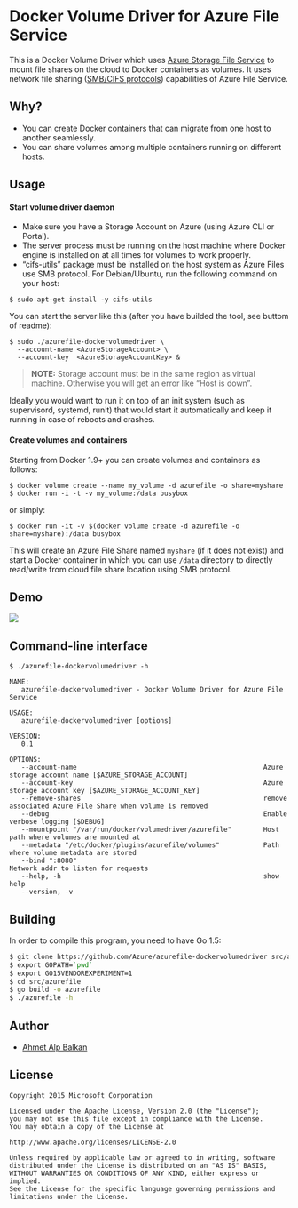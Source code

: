 # Docker Volume Driver for Azure File Service

This is a Docker Volume Driver which uses [Azure Storage File Service][afs]
to mount file shares on the cloud to Docker containers as volumes. It uses network
file sharing ([SMB/CIFS protocols][smb]) capabilities of Azure File Service.

## Why?

- You can create Docker containers that can migrate from one host to another seamlessly.
- You can share volumes among multiple containers running on different hosts.

## Usage

#### Start volume driver daemon

* Make sure you have a Storage Account on Azure (using Azure CLI or Portal).
* The server process must be running on the host machine where Docker engine is installed on 
  at all times for volumes to work properly.
* “cifs-utils” package must be installed on the host system as Azure Files use SMB protocol.
  For Debian/Ubuntu, run the following command on your host:
```shell
$ sudo apt-get install -y cifs-utils
```

You can start the server like this (after you have builded the tool, see buttom of readme):

```shell
$ sudo ./azurefile-dockervolumedriver \
  --account-name <AzureStorageAccount> \
  --account-key  <AzureStorageAccountKey> &
```

> **NOTE:** Storage account must be in the same region as virtual machine. Otherwise
> you will get an error like “Host is down”.

Ideally you would want to run it on top of an init system (such as supervisord, systemd,
runit) that would start it automatically and keep it running in case of reboots and crashes.

#### Create volumes and containers

Starting from Docker 1.9+ you can create volumes and containers as follows:

```shell
$ docker volume create --name my_volume -d azurefile -o share=myshare
$ docker run -i -t -v my_volume:/data busybox
```

or simply:

```shell
$ docker run -it -v $(docker volume create -d azurefile -o share=myshare):/data busybox
```

This will create an Azure File Share named `myshare` (if it does not exist)
and start a Docker container in which you can use `/data` directory to directly
read/write from cloud file share location using SMB protocol.

## Demo

![](http://cl.ly/image/2z1z1y030u3B/Image%202015-10-06%20at%203.18.39%20PM.gif)

## Command-line interface

```
$ ./azurefile-dockervolumedriver -h

NAME:
   azurefile-dockervolumedriver - Docker Volume Driver for Azure File Service

USAGE:
   azurefile-dockervolumedriver [options]

VERSION:
   0.1

OPTIONS:
   --account-name                                               Azure storage account name [$AZURE_STORAGE_ACCOUNT]
   --account-key                                                Azure storage account key [$AZURE_STORAGE_ACCOUNT_KEY]
   --remove-shares                                              remove associated Azure File Share when volume is removed
   --debug                                                      Enable verbose logging [$DEBUG]
   --mountpoint "/var/run/docker/volumedriver/azurefile"        Host path where volumes are mounted at
   --metadata "/etc/docker/plugins/azurefile/volumes"           Path where volume metadata are stored
   --bind ":8080"                                               Network addr to listen for requests
   --help, -h                                                   show help
   --version, -v
```

## Building

In order to compile this program, you need to have Go 1.5:

```sh
$ git clone https://github.com/Azure/azurefile-dockervolumedriver src/azurefile
$ export GOPATH=`pwd`
$ export GO15VENDOREXPERIMENT=1
$ cd src/azurefile
$ go build -o azurefile
$ ./azurefile -h
```


## Author

* [Ahmet Alp Balkan](https://github.com/ahmetalpbalkan)

## License

```
Copyright 2015 Microsoft Corporation

Licensed under the Apache License, Version 2.0 (the "License");
you may not use this file except in compliance with the License.
You may obtain a copy of the License at

http://www.apache.org/licenses/LICENSE-2.0

Unless required by applicable law or agreed to in writing, software
distributed under the License is distributed on an "AS IS" BASIS,
WITHOUT WARRANTIES OR CONDITIONS OF ANY KIND, either express or implied.
See the License for the specific language governing permissions and
limitations under the License.
```

[afs]: http://blogs.msdn.com/b/windowsazurestorage/archive/2014/05/12/introducing-microsoft-azure-file-service.aspx
[smb]: https://msdn.microsoft.com/en-us/library/windows/desktop/aa365233(v=vs.85).aspx
